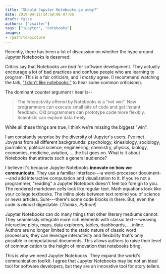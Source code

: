 ```yaml
---
title: "Should Jupyter Notebooks go away?"
date: 2019-04-11T14:50:06-07:00
draft: false
authors: ["zsailer"]
tags: ["jupyter", "notebooks"]
images:
- /path/to/picture
---
```


Recently, there has been a lot of discussion on whether the hype around Jupyter Notebooks is deserved. 

Critics say that Notebooks are _bad_ for software development. They actually encourage a lot of bad practices and confuse people who are learning to program. This is a fair criticism, and I _mostly_ agree. (I recommend watching the talk, ["I don't like notebooks."](https://www.youtube.com/watch?v=7jiPeIFXb6U) to hear some common criticisms).

The dominant counter argument I hear is--

>The _interactivity_ offered by Notebooks is a "net win". New programmers can execute small bits of code and get instant feedback. Old programmers can prototype code more flexibly. Scientists can explore data freely.  

While all these things are true, I think we're missing the biggest "win". 

I am constantly surprise by the diversity of Jupyter's users. I've met Jovyans from all different backgrounds: psychology, kinesiology, sociology, journalism, political science, engineering, chemistry, physics, biology, economics, medicine, aviation, ... the list goes on. What is it about Notebooks that attracts such a general audience? 

I believe it's because Jupyter Notebooks **innovate on how we communicate**. They use a familiar interface---a word-processor document---and add interactive computation and visualization to it. If you're not a programmer, "reading" a Jupyter Notebook doesn't feel too foreign to you. The rendered markdown cells look like regular text. Math equations look like your college textbooks. The inline plots between text remind you of science or news articles. Sure---there's some code blocks in there. But, even the code is *almost* digestable. (_Thanks, Python_!) 

Jupyter Notebooks can do many things that other literary mediums cannot. They seamlessly integrate more rich elements with classic text---weaving interactive plots, maps, data explorers, tables, dashboards, ... inline. Authors are no longer limited to the static nature of classic word processors; they can leverage interactivity and flexibility that's only possible in computational documents. This allows authors to raise their level of communication to the height of innovation that notebooks bring.

This is why we need Jupyter Notebooks. They expand the world's communication toolkit. I agree that Jupyter Notebooks may be not an ideal tool for software developers, but they are an innovative tool for story tellers.